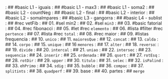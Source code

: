[](base/002/Readme.md) : ## #basic L1 - iguais
[](base/001/Readme.md) : ## #basic L1 - max3
[](base/000/Readme.md) : ## #basic L1 - soma2
[](base/004/Readme.md) : ## #basic L2 - countNeg
[](base/005/Readme.md) : ## #basic L2 - final
[](base/006/Readme.md) : ## #basic L2 - interior
[](base/007/Readme.md) : ## #basic L2 - somaImpares
[](base/008/Readme.md) : ## #basic L3 - gangorra
[](base/009/Readme.md) : ## #basic L4 - sublist
[](base/003/Readme.md) : ## #rec vetFib
[](base/010/Readme.md) : ## 01. #sel min2
[](base/011/Readme.md) : ## 02. #sel `min3`
[](base/012/Readme.md) : ## 03. #basic fatorial
[](base/013/Readme.md) : ## 04. #rec fibonacci
[](base/014/Readme.md) : ## 05. #let #rec `elemento`
[](base/015/Readme.md) : ## 06. #lista #filter #rec `pertence`
[](base/016/Readme.md) : ## 07. #lista #rec `total`
[](base/017/Readme.md) : ## 08. #rec maior
[](base/018/Readme.md) : ## 09. #listas frequencia
[](base/019/Readme.md) : ## 10. `unico`
[](base/020/Readme.md) : ## 11. `maioresQue`
[](base/021/Readme.md) : ## 12. `concat`
[](base/022/Readme.md) : ## 13. `calda`
[](base/023/Readme.md) : ## 14. `corpo`
[](base/024/Readme.md) : ## 15. `unique`
[](base/025/Readme.md) : ## 16 `menores`
[](base/026/Readme.md) : ## 17. `alter`
[](base/027/Readme.md) : ## 18. `reverso`:
[](base/028/Readme.md) : ## 19. `divide`
[](base/029/Readme.md) : ## 20. `intercal`
[](base/030/Readme.md) : ## 21. `uniao`
[](base/031/Readme.md) : ## 22. `intersec` 
[](base/032/Readme.md) : ## 23. `sequencia`
[](base/033/Readme.md) : ## 24. `inserir`
[](base/034/Readme.md) : ## 25. `ordenada`
[](base/035/Readme.md) : ## 26. `qsort`
[](base/037/Readme.md) : ## 27. `rotEsq`
[](base/038/Readme.md) : ## 28. `rotDir` 
[](base/039/Readme.md) : ## 29. `upper` 
[](base/040/Readme.md) : ## 30. `titulo`
[](base/041/Readme.md) : ## 31. `selec`
[](base/042/Readme.md) : ## 32. `isPalind` 
[](base/043/Readme.md) : ## 33. `ehPrimo`
[](base/044/Readme.md) : ## 34. `sdig`
[](base/045/Readme.md) : ## 35. `bubble`
[](base/046/Readme.md) : ## 36. `compac`
[](base/047/Readme.md) : ## 37. `splitints` 
[](base/048/Readme.md) : ## 38. `quadperf`
[](base/049/Readme.md) : ## 39. base
[](base/050/Readme.md) : ## 40. partes 
[](base/036/Readme.md) : ## `merge`
